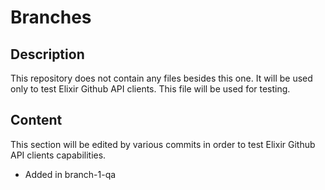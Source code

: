 # Branches

## Description

This repository does not contain any files besides this one. It will be used only
to test Elixir Github API clients. This file will be used for testing.

## Content

This section will be edited by various commits in order to test Elixir Github API
clients capabilities.

- Added in branch-1-qa
